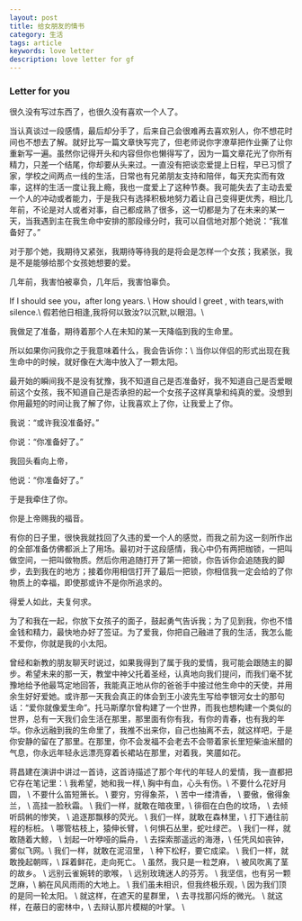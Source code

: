 ```yaml
---
layout: post
title: 给女朋友的情书
category: 生活
tags: article
keywords: love letter
description: love letter for gf
---
```


### Letter for you
很久没有写过东西了，也很久没有喜欢一个人了。

当认真谈过一段感情，最后却分手了，后来自己会很难再去喜欢别人，你不想花时间也不想去了解。就好比写一篇文章快写完了，但老师说你字潦草把作业撕了让你重新写一遍。虽然你记得开头和内容但你也懒得写了，因为一篇文章花光了你所有精力，只差一个结尾，你却要从头来过。一直没有把谈恋爱提上日程，早已习惯了家，学校之间两点一线的生活，日常也有兄弟朋友支持和陪伴，每天充实而有效率，这样的生活一度让我上瘾，我也一度爱上了这种节奏。我可能失去了主动去爱一个人的冲动或者能力，于是我只有选择积极地努力着让自己变得更优秀，相比几年前，不论是对人或者对事，自己都成熟了很多，这一切都是为了在未来的某一天，当我遇到主在我生命中安排的那段缘分时，我可以自信地对那个她说：“我准备好了。”

对于那个她，我期待又紧张，我期待等待我的是将会是怎样一个女孩；我紧张，我是不是能够给那个女孩她想要的爱。

几年前，我害怕被辜负，几年后，我害怕辜负。

If I should see you，after long years. \\
How should I greet , with tears,with silence.\\
假若他日相逢,我将何以致汝?以沉默,以眼泪。\\

我做足了准备，期待着那个人在未知的某一天降临到我的生命里。

所以如果你问我你之于我意味着什么，我会告诉你：\\
当你以伴侣的形式出现在我生命中的时候，就好像在大海中放入了一颗太阳。

最开始的瞬间我不是没有犹豫，我不知道自己是否准备好，我不知道自己是否爱眼前这个女孩，我不知道自己是否承担的起一个女孩子这样真挚和纯真的爱。没想到你用最短的时间让我了解了你，让我喜欢上了你，让我爱上了你。

我说：“或许我没准备好。”

你说：“你准备好了。”

我回头看向上帝，

他说：“你准备好了。”

于是我牵住了你。

你是上帝赐我的福音。

有你的日子里，很快我就找回了久违的爱一个人的感觉，而我之前为这一刻所作出的全部准备仿佛都派上了用场。最初对于这段感情，我心中仍有两把枷锁，一把叫做空间，一把叫做物质。然后你用追随打开了第一把锁，你告诉你会追随我的脚步，去到我在的地方；接着你用相信打开了最后一把锁，你相信我一定会给的了你物质上的幸福，即使那或许不是你所追求的。

得爱人如此，夫复何求。

为了和我在一起，你放下女孩子的面子，鼓起勇气告诉我；为了见到我，你也不惜金钱和精力，最快地办好了签证。为了爱我，你把自己融进了我的生活，我怎么能不爱你，你就是我的小太阳。

曾经和新教的朋友聊天时说过，如果我得到了属于我的爱情，我可能会跟随主的脚步。希望未来的那一天，教堂中神父托着圣经，认真地向我们提问，而我们毫不犹豫地给予他最笃定地回答，我能真正地从你的爸爸手中接过他生命中的天使，并用余生好好爱她。或许那一天我会真正的体会到王小波先生写给李银河女士的那句话：“爱你就像爱生命”。托马斯摩尔曾构建了一个世界，而我也想构建一个类似的世界，总有一天我们会生活在那里，那里面有你有我，有你的青春，也有我的年华。你永远融到我的生命里了，我推不出来你，自己也抽离不去，就这样吧，于是你安静的留在了那里。在那里，你不会发福不会老去不会带着家长里短柴油米醋的气息，你永远年轻永远漂亮穿着长裙站在那里，对着我，笑靥如花。

蒋昌建在演讲中讲过一首诗，这首诗描述了那个年代的年轻人的爱情，我一直都把它存在笔记里：\\
我希望，她和我一样,\\
胸中有血，心头有伤。\\
不要什么花好月圆， \\
不要什么笛短箫长。 \\
要穷，穷得象茶， \\
苦中一缕清香， \\
要傲，傲得象兰， \\
高挂一脸秋霜。 \\
我们一样，就敢在暗夜里，\\
徘徊在白色的坟场， \\
去倾听鸱鸺的惨笑， \\
追逐那飘移的荧光。 \\
我们一样，就敢在森林里，\\
打下通往前程的标桩。 \\
哪管枯枝上，猿伸长臂， \\
何惧石丛里，蛇吐绿芒。 \\
我们一样，就敢随着大鲸， \\
划起一叶咿哑的扁舟， \\
去探索那遥远的海港，\\
任凭风如丧钟，雾似飞网。\\
我们一样，就敢在泥沼里， \\
种下松籽，要它成梁。 \\
我们一样，就敢挽起朝晖，\\ 
踩着鲜花，走向死亡。 \\
虽然，我只是一粒芝麻， \\
被风吹离了茎的故乡。 \\
远别云雀婉转的歌喉， \\
远别玫瑰迷人的芬芳。 \\
我坚信，也有另一颗芝麻，\\ 
躺在风风雨雨的大地上。 \\
我们虽未相识，但我终极乐观，\\ 
因为我们顶的是同一轮太阳。 \\
就这样，在遮天的星群里， \\
去寻找那闪烁的微光。 \\
就这样，在蔽日的密林中，\\ 
去辩认那片模糊的叶掌。 \\

